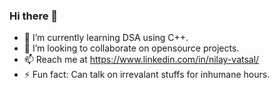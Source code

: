 ### Hi there 👋

- 🌱 I’m currently learning DSA using C++.
- 👯 I’m looking to collaborate on opensource projects.
- 📫 Reach me at https://www.linkedin.com/in/nilay-vatsal/
- ⚡ Fun fact: Can talk on irrevalant stuffs for inhumane hours.

